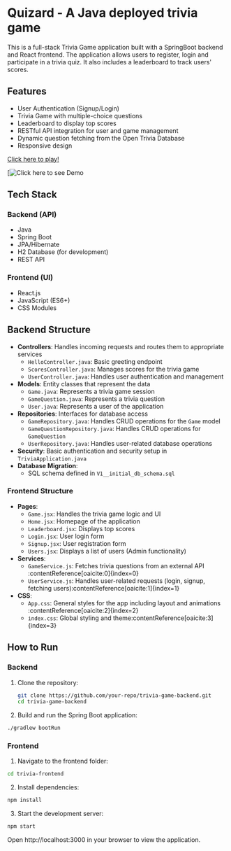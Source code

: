 # Quizard - A Java deployed trivia game

This is a full-stack Trivia Game application built with a SpringBoot backend and React frontend. The application allows users to register, login and participate in a trivia quiz. It also includes a leaderboard to track users' scores.

## Features

- User Authentication (Signup/Login)
- Trivia Game with multiple-choice questions
- Leaderboard to display top scores
- RESTful API integration for user and game management
- Dynamic question fetching from the Open Trivia Database
- Responsive design

[Click here to play!](https://trivia-react-latest.onrender.com/signup)


[![Click here to see Demo](https://drive.google.com/uc?export=download&id=1lw9zjJxciPdYHFaTuw1iVjiXwAy_71cp)


## Tech Stack

### Backend (API)
- Java
- Spring Boot
- JPA/Hibernate
- H2 Database (for development)
- REST API

### Frontend (UI)
- React.js
- JavaScript (ES6+)
- CSS Modules

## Backend Structure

- **Controllers**: Handles incoming requests and routes them to appropriate services
  - `HelloController.java`: Basic greeting endpoint
  - `ScoresController.java`: Manages scores for the trivia game
  - `UserController.java`: Handles user authentication and management
- **Models**: Entity classes that represent the data
  - `Game.java`: Represents a trivia game session
  - `GameQuestion.java`: Represents a trivia question
  - `User.java`: Represents a user of the application
- **Repositories**: Interfaces for database access
  - `GameRepository.java`: Handles CRUD operations for the `Game` model
  - `GameQuestionRepository.java`: Handles CRUD operations for `GameQuestion`
  - `UserRepository.java`: Handles user-related database operations
- **Security**: Basic authentication and security setup in `TriviaApplication.java`
- **Database Migration**: 
  - SQL schema defined in `V1__initial_db_schema.sql`

### Frontend Structure

- **Pages**:
  - `Game.jsx`: Handles the trivia game logic and UI
  - `Home.jsx`: Homepage of the application
  - `Leaderboard.jsx`: Displays top scores
  - `Login.jsx`: User login form
  - `Signup.jsx`: User registration form
  - `Users.jsx`: Displays a list of users (Admin functionality)
- **Services**:
  - `GameService.js`: Fetches trivia questions from an external API&#8203;:contentReference[oaicite:0]{index=0}
  - `UserService.js`: Handles user-related requests (login, signup, fetching users)&#8203;:contentReference[oaicite:1]{index=1}
- **CSS**:
  - `App.css`: General styles for the app including layout and animations&#8203;:contentReference[oaicite:2]{index=2}
  - `index.css`: Global styling and theme&#8203;:contentReference[oaicite:3]{index=3}

## How to Run

### Backend
1. Clone the repository:
   ```bash
   git clone https://github.com/your-repo/trivia-game-backend.git
   cd trivia-game-backend
   ```


2. Build and run the Spring Boot application:
```bash
./gradlew bootRun
```


### Frontend
1. Navigate to the frontend folder:
```bash
cd trivia-frontend
```
2. Install dependencies:
```bash
npm install
```
3. Start the development server:
```bash
npm start
```
Open http://localhost:3000 in your browser to view the application.

